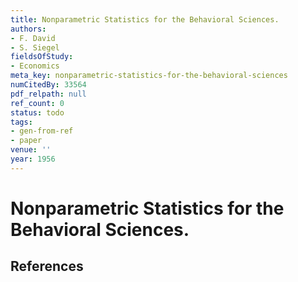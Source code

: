 ```yaml
---
title: Nonparametric Statistics for the Behavioral Sciences.
authors:
- F. David
- S. Siegel
fieldsOfStudy:
- Economics
meta_key: nonparametric-statistics-for-the-behavioral-sciences
numCitedBy: 33564
pdf_relpath: null
ref_count: 0
status: todo
tags:
- gen-from-ref
- paper
venue: ''
year: 1956
---
```


# Nonparametric Statistics for the Behavioral Sciences.

## References
